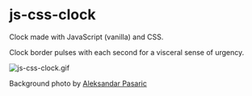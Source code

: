 # js-css-clock

Clock made with JavaScript (vanilla) and CSS. 

Clock border pulses with each second for a visceral sense of urgency.


![js-css-clock.gif](https://s3.gifyu.com/images/js-css-clock.gif)

Background photo by [Aleksandar Pasaric](https://www.pexels.com/@apasaric)
